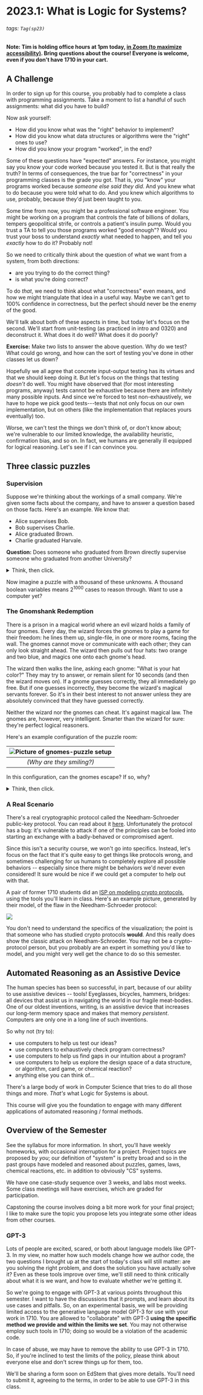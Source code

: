 # 2023.1: What is Logic for Systems?

###### tags: `Tag(sp23)`

**Note: Tim is holding office hours at 1pm today, [in Zoom (to maximize accessibility)](https://brown.zoom.us/my/tim.browncs). Bring questions about the course! Everyone is welcome, even if you don't have 1710 in your cart.**

## A Challenge

In order to sign up for this course, you probably had to complete a class with programming assignments. Take a moment to list a handful of such assignments: what did you have to build? 

Now ask yourself:
* How did you know what was the "right" behavior to implement?
* How did you know what data structures or algorithms were the "right" ones to use?
* How did you know your program "worked", in the end?

Some of these questions have "expected" answers. For instance, you might say you know your code worked because you tested it. But is that really the truth? In terms of consequences, the true bar for "correctness" in your programming classes is the grade you got. That is, you "know" your programs worked because _someone else said they did_. And you knew what to do because you were told what to do. And you knew which algorithms to use, probably, because they'd just been taught to you.

Some time from now, you might be a professional software engineer. You might be working on a program that controls the fate of billions of dollars, tempers geopolitical strife, or controls a patient's insulin pump. Would you trust a TA to tell you those programs worked "good enough"? Would you trust your boss to understand _exactly_ what needed to happen, and tell you _exactly_ how to do it? Probably not!

So we need to critically think about the question of what we want from a system, from both directions: 
* are you trying to do the correct thing?
* is what you're doing correct? 

To do _that_, we need to think about what "correctness" even means, and how we might triangulate that idea in a useful way. Maybe we can't get to 100% confidence in correctness, but the perfect should never be the enemy of the good.

We'll talk about both of these aspects in time, but today let's focus on the second. We'll start from unit-testing (as practiced in intro and 0320) and deconstruct it. What does it do well? What does it do poorly?

**Exercise:** Make two lists to answer the above question. Why do we test? What could go wrong, and how can the sort of testing you've done in other classes let us down? 

Hopefully we all agree that concrete input-output testing has its virtues and that we should keep doing it. But let's focus on the things that testing _doesn't_ do well. You might have observed that (for most interesting programs, anyway) tests cannot be exhaustive because there are infinitely many possible inputs. And since we're forced to test non-exhaustively, we have to hope we pick good tests---tests that not only focus on our own implementation, but on others (like the implementation that replaces yours eventually) too.

Worse, we can't test the things we don't think of, or don't know about; we're vulnerable to our limited knowledge, the availability heuristic, confirmation bias, and so on. In fact, we humans are generally ill equipped for logical reasoning. Let's see if I can convince you.

## Three classic puzzles

### Supervision

Suppose we're thinking about the workings of a small company. We're given some facts about the company, and have to answer a question based on those facts. Here's an example. We know that:

* Alice supervises Bob.
* Bob supervises Charlie.
* Alice graduated Brown.
* Charlie graduated Harvale.


**Question:** Does someone who graduated from Brown directly supervise someone who graduated from another University?

<details>
    <summary>Think, then click.</summary>
Yes! Regardless of whether Bob graduated from Brown, _some_ Brown graduate supervises _some_ non-Brown graduate. Reasoning by hypotheticals, there is one fact we don't know: where Bob graduated. In case he graduated Brown, he supervises Charlie, a non-Brown graduate. In case he graduated from another school, he's supervised by Alice, a Brown graduate.
    
Humans tend to be very bad at reasoning by hypotheticals. There's a temptation to think that this puzzle isn't solvable because we don't know where Bob graduated from. Even Tim thought this at first after seeing the puzzle---in grad school! For logic!    
</details>


Now imagine a puzzle with a thousand of these unknowns. A thousand boolean variables means $2^{1000}$ cases to reason through. Want to use a computer yet?

### The Gnomshank Redemption

There is a prison in a magical world where an evil wizard holds a family of four gnomes. Every day, the wizard forces the gnomes to play a game for their freedom: he lines them up, single-file, in one or more rooms, facing the wall. The gnomes cannot move or communicate with each other; they can only look straight ahead. The wizard then pulls out four hats: two orange and two blue, and magics one onto each gnome's head.

The wizard then walks the line, asking each gnome: "What is your hat color?" They may try to answer, or remain silent for 10 seconds (and then the wizard moves on). If a gnome guesses correctly, they all immediately go free. But if one guesses incorrectly, they become the wizard's magical servants forever. So it's in their best interest to not answer unless they are absolutely convinced that they have guessed correctly.

Neither the wizard nor the gnomes can cheat. It's against magical law. The gnomes are, however, very intelligent. Smarter than the wizard for sure: they're perfect logical reasoners.

Here's an example configuration of the puzzle room:

| ![Picture of gnomes-puzzle setup](https://i.imgur.com/SFAoYZy.jpg) |
|:--:| 
|  *(Why are they smiling?)* |



In this configuration, can the gnomes escape? If so, why?

<details>
    <summary>Think, then click.</summary>
    Yes! The gnomes can escape, because they're able to use the knowledge of other gnomes _without explicit communication. When the wizard asks Gnome #2 what color their hat is, Gnome #2 can conclude nothing, and is silent. Gnome #3 can then reason that his hat, and the hat of Gnome #4, must be different colors. Only two colors are possible. And so the wizard is thwarted.
</details>


### A Real Scenario

There's a real cryptographic protocol called the Needham-Schroeder public-key protocol. You can read about it [here](https://en.wikipedia.org/wiki/Needham–Schroeder_protocol#The_public-key_protocol). Unfortunately the protocol has a bug: it's vulnerable to attack if one of the principles can be fooled into starting an exchange with a badly-behaved or compromised agent.

Since this isn't a security course, we won't go into specifics. Instead, let's focus on the fact that it's quite easy to get things like protocols wrong, and sometimes challenging for us humans to completely explore all possible behaviors -- especially since there might be behaviors we'd never even considered! It sure would be nice if we could get a computer to help out with that.

A pair of former 1710 students did an [ISP on modeling crypto protocols](http://cs.brown.edu/~tbn/publications/ssdnk-fest21-forge.pdf), using the tools you'll learn in class. Here's an example picture, generated by their model, of the flaw in the Needham-Schroeder protocol:

![](https://i.imgur.com/60jnj0s.png)

You don't need to understand the specifics of the visualization; the point is that someone who has studied crypto protocols **would**. And this really does show the classic attack on Needham-Schroeder. You may not be a crypto-protocol person, but you probably are an expert in something you'd like to model, and you might very well get the chance to do so this semester.

## Automated Reasoning as an Assistive Device

The human species has been so successful, in part, because of our ability to use assistive devices -- tools! Eyeglasses, bicycles, hammers, bridges: all devices that assist us in navigating the world in our fragile meat-bodies. One of our oldest inventions, writing, is an assistive device that increases our long-term memory space and makes that memory _persistent_. Computers are only one in a long line of such inventions.

So why not (try to):
* use computers to help us test our ideas?
* use computers to exhaustively check program correctness?
* use computers to help us find gaps in our intuition about a program?
* use computers to help us explore the design space of a data structure, or algorithm, card game, or chemical reaction?
* anything else you can think of...

There's a large body of work in Computer Science that tries to do all those things and more. _That's_ what Logic for Systems is about.

This course will give you the foundation to engage with many different applications of automated reasoning / formal methods. 

## Overview of the Semester

See the syllabus for more information. In short, you'll have weekly homeworks, with occasional interruption for a project. Project topics are proposed by _you_; our definition of "system" is pretty broad and so in the past groups have modeled and reasoned about puzzles, games, laws, chemical reactions, etc. in addition to obviously "CS" systems. 

We have one case-study sequence over 3 weeks, and labs most weeks. Some class meetings will have exercises, which are graded for participation. 

Capstoning the course involves doing a bit more work for your final project; I like to make sure the topic you propose lets you integrate some other ideas from other courses.


### GPT-3 

Lots of people are excited, scared, or both about language models like GPT-3. In my view, no matter how such models change how we author code, the two questions I brought up at the start of today's class will still matter: are you solving the right problem, and does the solution you have actually solve it? Even as these tools improve over time, we'll still need to think critically about what it is we want, and how to evaluate whether we're getting it. 

So we're going to engage with GPT-3 at various points throughout this semester. I want to have the discussions that it prompts, and learn about its use cases and pitfalls. So, on an experimental basis, we will be providing limited access to the generative language model GPT-3 for use with your work in 1710. You are allowed to "collaborate" with GPT-3 **using the specific method we provide and within the limits we set**. You may not otherwise employ such tools in 1710; doing so would be a violation of the academic code. 

In case of abuse, we may have to remove the ability to use GPT-3 in 1710. So, if you're inclined to test the limits of the policy, please think about everyone else and don't screw things up for them, too.

We'll be sharing a form soon on EdStem that gives more details. You'll need to submit it, agreeing to the terms, in order to be able to use GPT-3 in this class.

<!--

## Exercise



Before leaving class, please do [this](https://forms.gle/qxmXWGnLiSAu86YR6) exercise via Google forms. It shouldn't take longer than 5 minutes. Feel free to discuss with other students!

-->